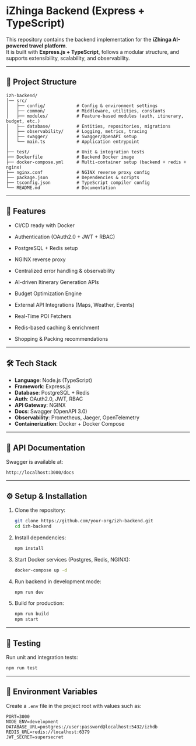 # iZhinga Backend (Express + TypeScript)

This repository contains the backend implementation for the **iZhinga AI-powered travel platform**.  
It is built with **Express.js + TypeScript**, follows a modular structure, and supports extensibility, scalability, and observability.

---

## 📂 Project Structure

```
izh-backend/
│── src/
│   ├── config/            # Config & environment settings
│   ├── common/            # Middleware, utilities, constants
│   ├── modules/           # Feature-based modules (auth, itinerary, budget, etc.)
│   ├── database/          # Entities, repositories, migrations
│   ├── observability/     # Logging, metrics, tracing
│   ├── swagger/           # Swagger/OpenAPI setup
│   └── main.ts            # Application entrypoint
│
├── test/                  # Unit & integration tests
├── Dockerfile             # Backend Docker image
├── docker-compose.yml     # Multi-container setup (backend + redis + nginx)
├── nginx.conf             # NGINX reverse proxy config
├── package.json           # Dependencies & scripts
├── tsconfig.json          # TypeScript compiler config
└── README.md              # Documentation
```

---

## 🚀 Features

  - CI/CD ready with Docker
  - Authentication (OAuth2.0 + JWT + RBAC)
  - PostgreSQL + Redis setup
  - NGINX reverse proxy
  - Centralized error handling & observability

  - AI-driven Itinerary Generation APIs
  - Budget Optimization Engine
  - External API Integrations (Maps, Weather, Events)
  - Real-Time POI Fetchers
  - Redis-based caching & enrichment
  - Shopping & Packing recommendations

---

## 🛠️ Tech Stack

- **Language**: Node.js (TypeScript)  
- **Framework**: Express.js  
- **Database**: PostgreSQL + Redis  
- **Auth**: OAuth2.0, JWT, RBAC  
- **API Gateway**: NGINX  
- **Docs**: Swagger (OpenAPI 3.0)  
- **Observability**: Prometheus, Jaeger, OpenTelemetry  
- **Containerization**: Docker + Docker Compose  

---

## 📖 API Documentation

Swagger is available at:  
```
http://localhost:3000/docs
```

---

## ⚙️ Setup & Installation

1. Clone the repository:
   ```bash
   git clone https://github.com/your-org/izh-backend.git
   cd izh-backend
   ```

2. Install dependencies:
   ```bash
   npm install
   ```

3. Start Docker services (Postgres, Redis, NGINX):
   ```bash
   docker-compose up -d
   ```

4. Run backend in development mode:
   ```bash
   npm run dev
   ```

5. Build for production:
   ```bash
   npm run build
   npm start
   ```

---

## 🧪 Testing

Run unit and integration tests:
```bash
npm run test
```

---

## 🔐 Environment Variables

Create a `.env` file in the project root with values such as:
```
PORT=3000
NODE_ENV=development
DATABASE_URL=postgres://user:password@localhost:5432/izhdb
REDIS_URL=redis://localhost:6379
JWT_SECRET=supersecret
```
